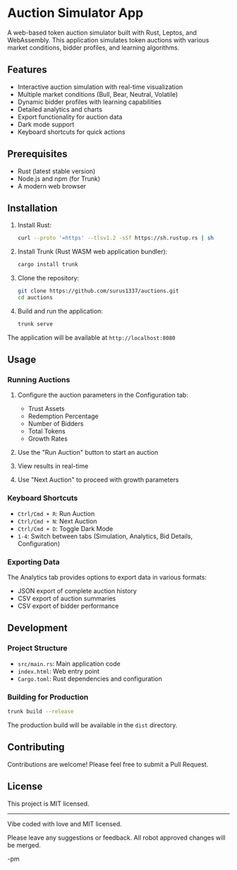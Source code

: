 # Auction Simulator App

A web-based token auction simulator built with Rust, Leptos, and WebAssembly. This application simulates token auctions with various market conditions, bidder profiles, and learning algorithms.

## Features

- Interactive auction simulation with real-time visualization
- Multiple market conditions (Bull, Bear, Neutral, Volatile)
- Dynamic bidder profiles with learning capabilities
- Detailed analytics and charts
- Export functionality for auction data
- Dark mode support
- Keyboard shortcuts for quick actions

## Prerequisites

- Rust (latest stable version)
- Node.js and npm (for Trunk)
- A modern web browser

## Installation

1. Install Rust:
   ```bash
   curl --proto '=https' --tlsv1.2 -sSf https://sh.rustup.rs | sh
   ```

2. Install Trunk (Rust WASM web application bundler):
   ```bash
   cargo install trunk
   ```

3. Clone the repository:
   ```bash
   git clone https://github.com/surus1337/auctions.git
   cd auctions
   ```

4. Build and run the application:
   ```bash
   trunk serve
   ```

The application will be available at `http://localhost:8080`

## Usage

### Running Auctions

1. Configure the auction parameters in the Configuration tab:
   - Trust Assets
   - Redemption Percentage
   - Number of Bidders
   - Total Tokens
   - Growth Rates

2. Use the "Run Auction" button to start an auction
3. View results in real-time
4. Use "Next Auction" to proceed with growth parameters

### Keyboard Shortcuts

- `Ctrl/Cmd + R`: Run Auction
- `Ctrl/Cmd + N`: Next Auction
- `Ctrl/Cmd + D`: Toggle Dark Mode
- `1-4`: Switch between tabs (Simulation, Analytics, Bid Details, Configuration)

### Exporting Data

The Analytics tab provides options to export data in various formats:
- JSON export of complete auction history
- CSV export of auction summaries
- CSV export of bidder performance

## Development

### Project Structure

- `src/main.rs`: Main application code
- `index.html`: Web entry point
- `Cargo.toml`: Rust dependencies and configuration

### Building for Production

```bash
trunk build --release
```

The production build will be available in the `dist` directory.

## Contributing

Contributions are welcome! Please feel free to submit a Pull Request.

## License

This project is MIT licensed.

---

Vibe coded with love and MIT licensed.

Please leave any suggestions or feedback. All robot approved changes will be merged.

-pm
